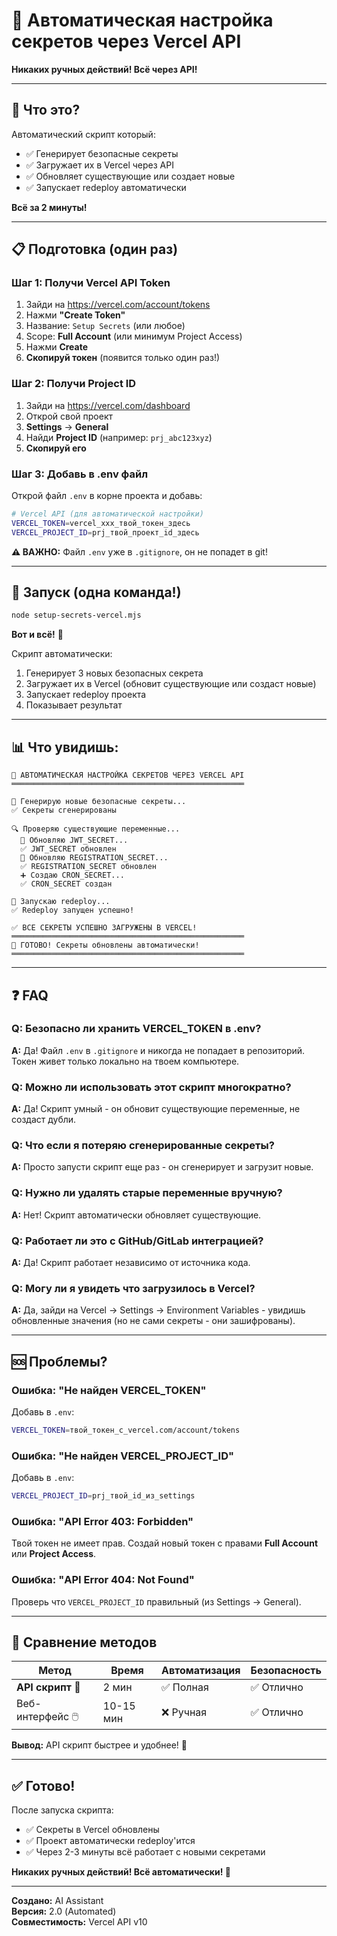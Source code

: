 # 🤖 Автоматическая настройка секретов через Vercel API

**Никаких ручных действий! Всё через API!**

---

## 🎯 Что это?

Автоматический скрипт который:
- ✅ Генерирует безопасные секреты
- ✅ Загружает их в Vercel через API
- ✅ Обновляет существующие или создает новые
- ✅ Запускает redeploy автоматически

**Всё за 2 минуты!**

---

## 📋 Подготовка (один раз)

### Шаг 1: Получи Vercel API Token

1. Зайди на https://vercel.com/account/tokens
2. Нажми **"Create Token"**
3. Название: `Setup Secrets` (или любое)
4. Scope: **Full Account** (или минимум Project Access)
5. Нажми **Create**
6. **Скопируй токен** (появится только один раз!)

### Шаг 2: Получи Project ID

1. Зайди на https://vercel.com/dashboard
2. Открой свой проект
3. **Settings** → **General**
4. Найди **Project ID** (например: `prj_abc123xyz`)
5. **Скопируй его**

### Шаг 3: Добавь в .env файл

Открой файл `.env` в корне проекта и добавь:

```bash
# Vercel API (для автоматической настройки)
VERCEL_TOKEN=vercel_xxx_твой_токен_здесь
VERCEL_PROJECT_ID=prj_твой_проект_id_здесь
```

**⚠️ ВАЖНО:** Файл `.env` уже в `.gitignore`, он не попадет в git!

---

## 🚀 Запуск (одна команда!)

```bash
node setup-secrets-vercel.mjs
```

**Вот и всё!** 🎉

Скрипт автоматически:
1. Генерирует 3 новых безопасных секрета
2. Загружает их в Vercel (обновит существующие или создаст новые)
3. Запускает redeploy проекта
4. Показывает результат

---

## 📊 Что увидишь:

```
🔐 АВТОМАТИЧЕСКАЯ НАСТРОЙКА СЕКРЕТОВ ЧЕРЕЗ VERCEL API
════════════════════════════════════════════════════

🎲 Генерирую новые безопасные секреты...
✅ Секреты сгенерированы

🔍 Проверяю существующие переменные...
  📝 Обновляю JWT_SECRET...
  ✅ JWT_SECRET обновлен
  📝 Обновляю REGISTRATION_SECRET...
  ✅ REGISTRATION_SECRET обновлен
  ➕ Создаю CRON_SECRET...
  ✅ CRON_SECRET создан

🚀 Запускаю redeploy...
✅ Redeploy запущен успешно!

✅ ВСЕ СЕКРЕТЫ УСПЕШНО ЗАГРУЖЕНЫ В VERCEL!
════════════════════════════════════════════════════
🎉 ГОТОВО! Секреты обновлены автоматически!
════════════════════════════════════════════════════
```

---

## ❓ FAQ

### Q: Безопасно ли хранить VERCEL_TOKEN в .env?

**A:** Да! Файл `.env` в `.gitignore` и никогда не попадает в репозиторий. Токен живет только локально на твоем компьютере.

### Q: Можно ли использовать этот скрипт многократно?

**A:** Да! Скрипт умный - он обновит существующие переменные, не создаст дубли.

### Q: Что если я потеряю сгенерированные секреты?

**A:** Просто запусти скрипт еще раз - он сгенерирует и загрузит новые.

### Q: Нужно ли удалять старые переменные вручную?

**A:** Нет! Скрипт автоматически обновляет существующие.

### Q: Работает ли это с GitHub/GitLab интеграцией?

**A:** Да! Скрипт работает независимо от источника кода.

### Q: Могу ли я увидеть что загрузилось в Vercel?

**A:** Да, зайди на Vercel → Settings → Environment Variables - увидишь обновленные значения (но не сами секреты - они зашифрованы).

---

## 🆘 Проблемы?

### Ошибка: "Не найден VERCEL_TOKEN"

Добавь в `.env`:
```bash
VERCEL_TOKEN=твой_токен_с_vercel.com/account/tokens
```

### Ошибка: "Не найден VERCEL_PROJECT_ID"

Добавь в `.env`:
```bash
VERCEL_PROJECT_ID=prj_твой_id_из_settings
```

### Ошибка: "API Error 403: Forbidden"

Твой токен не имеет прав. Создай новый токен с правами **Full Account** или **Project Access**.

### Ошибка: "API Error 404: Not Found"

Проверь что `VERCEL_PROJECT_ID` правильный (из Settings → General).

---

## 🔄 Сравнение методов

| Метод | Время | Автоматизация | Безопасность |
|-------|-------|---------------|--------------|
| **API скрипт** 🤖 | 2 мин | ✅ Полная | ✅ Отлично |
| Веб-интерфейс 🖱️ | 10-15 мин | ❌ Ручная | ✅ Отлично |

**Вывод:** API скрипт быстрее и удобнее! 🚀

---

## ✅ Готово!

После запуска скрипта:
- ✅ Секреты в Vercel обновлены
- ✅ Проект автоматически redeploy'ится
- ✅ Через 2-3 минуты всё работает с новыми секретами

**Никаких ручных действий! Всё автоматически! 🎉**

---

**Создано:** AI Assistant  
**Версия:** 2.0 (Automated)  
**Совместимость:** Vercel API v10

